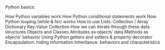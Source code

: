 Python basics:

How Python variables work
How Python conditional statements work
How Python looping (while & for) works
How to use Lists: Collection | Array
Dictionary Key-Value Collection
How we can iterate through these data structures
Objects and Classes
Attributes as objects’ data
Methods as objects’ behavior
Using Python getters and setters & property decorator
Encapsulation: hiding information
Inheritance: behaviors and characteristics